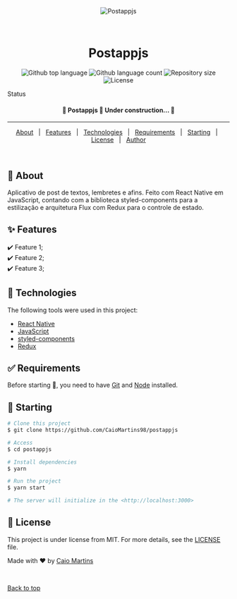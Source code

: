 <div align="center" id="top"> 
  <img src="./.github/app.gif" alt="Postappjs" />

  &#xa0;

  <!-- <a href="https://postappjs.netlify.app">Demo</a> -->
</div>

<h1 align="center">Postappjs</h1>

<p align="center">
  <img alt="Github top language" src="https://img.shields.io/github/languages/top/CaioMartins98/postappjs?color=56BEB8">

  <img alt="Github language count" src="https://img.shields.io/github/languages/count/CaioMartins98/postappjs?color=56BEB8">

  <img alt="Repository size" src="https://img.shields.io/github/repo-size/CaioMartins98/postappjs?color=56BEB8">

  <img alt="License" src="https://img.shields.io/github/license/CaioMartins98/postappjs?color=56BEB8">

  <!-- <img alt="Github issues" src="https://img.shields.io/github/issues/{{YOUR_GITHUB_USERNAME}}/postappjs?color=56BEB8" /> -->

  <!-- <img alt="Github forks" src="https://img.shields.io/github/forks/{{YOUR_GITHUB_USERNAME}}/postappjs?color=56BEB8" /> -->

  <!-- <img alt="Github stars" src="https://img.shields.io/github/stars/{{YOUR_GITHUB_USERNAME}}/postappjs?color=56BEB8" /> -->
</p>

 Status

 <h4 align="center"> 
	🚧  Postappjs 🚀 Under construction...  🚧
</h4> 

<hr>

<p align="center">
  <a href="#dart-about">About</a> &#xa0; | &#xa0; 
  <a href="#sparkles-features">Features</a> &#xa0; | &#xa0;
  <a href="#rocket-technologies">Technologies</a> &#xa0; | &#xa0;
  <a href="#white_check_mark-requirements">Requirements</a> &#xa0; | &#xa0;
  <a href="#checkered_flag-starting">Starting</a> &#xa0; | &#xa0;
  <a href="#memo-license">License</a> &#xa0; | &#xa0;
  <a href="https://github.com/{{YOUR_GITHUB_USERNAME}}" target="_blank">Author</a>
</p>

<br>

## :dart: About ##

Aplicativo de post de textos, lembretes e afins. Feito com React Native em JavaScript, contando com a biblioteca styled-components para a estilização e arquitetura Flux com Redux para o controle de estado.

## :sparkles: Features ##

:heavy_check_mark: Feature 1;\
:heavy_check_mark: Feature 2;\
:heavy_check_mark: Feature 3;

## :rocket: Technologies ##

The following tools were used in this project:

- [React Native](https://reactnative.dev/)
- [JavaScript](https://www.javascript.com/)
- [styled-components](https://styled-components.com/)
- [Redux](https://redux.js.org/)

## :white_check_mark: Requirements ##

Before starting :checkered_flag:, you need to have [Git](https://git-scm.com) and [Node](https://nodejs.org/en/) installed.

## :checkered_flag: Starting ##

```bash
# Clone this project
$ git clone https://github.com/CaioMartins98/postappjs

# Access
$ cd postappjs

# Install dependencies
$ yarn

# Run the project
$ yarn start

# The server will initialize in the <http://localhost:3000>
```

## :memo: License ##

This project is under license from MIT. For more details, see the [LICENSE](LICENSE.md) file.


Made with :heart: by <a href="https://github.com/CaioMartins98" target="_blank">Caio Martins</a>

&#xa0;

<a href="#top">Back to top</a>
